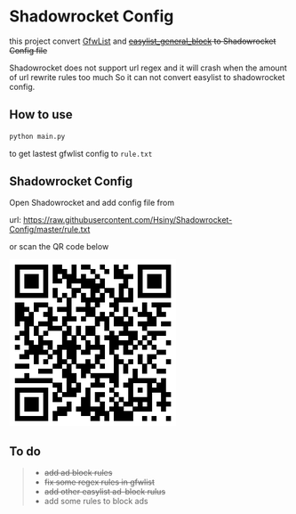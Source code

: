 # Shadowrocket Config

this project convert [GfwList](https://github.com/gfwlist/gfwlist) and 
~~[easylist_general_block](https://github.com/easylist/easylist) to Shadowrocket Config file~~

Shadowrocket does not support url regex and it will crash when the amount of  url rewrite rules too much
So it can not convert easylist to shadowrocket config.


## How to use

``` Python
python main.py 
```
to get lastest gfwlist config to ```rule.txt```

## Shadowrocket Config

Open Shadowrocket and add config file from 
 
url:  https://raw.githubusercontent.com/Hsiny/Shadowrocket-Config/master/rule.txt

or scan the QR code below

![QR code](qr.png)

## To do
>* ~~add ad block rules~~
>* ~~fix some regex rules in gfwlist~~
>* ~~add other easylist ad-block rulus~~
>* add some rules to block ads





